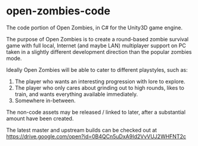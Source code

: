 # open-zombies-code
The code portion of Open Zombies, in C# for the Unity3D game engine.

The purpose of Open Zombies is to create a round-based zombie survival game with full local, Internet (and maybe LAN) multiplayer support on PC taken in a slightly different development direction than the popular zombies mode. 

Ideally Open Zombies will be able to cater to different playstyles, such as:
  1. The player who wants an interesting progression with lore to explore.
  2. The player who only cares about grinding out to high rounds, likes to train, and wants everything available immediately.
  3. Somewhere in-between.

The non-code assets may be released / linked to later, after a substantial amount have been created.

The latest master and upstream builds can be checked out at
https://drive.google.com/open?id=0B4QCn5uDxA9Id2VvVUJ2WHFNT2c
